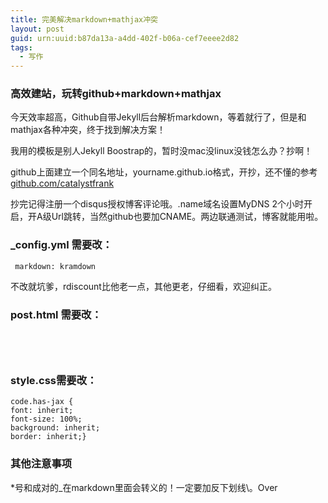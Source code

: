 ```yaml
---
title: 完美解决markdown+mathjax冲突
layout: post
guid: urn:uuid:b87da13a-a4dd-402f-b06a-cef7eeee2d82
tags:
  - 写作
---
```



### 高效建站，玩转github+markdown+mathjax

今天效率超高，Github自带Jekyll后台解析markdown，等着就行了，但是和mathjax各种冲突，终于找到解决方案！

我用的模板是别人Jekyll Boostrap的，暂时没mac没linux没钱怎么办？抄啊！

github上面建立一个同名地址，yourname.github.io格式，开抄，还不懂的参考[github.com/catalystfrank](http://github.com/catalystfrank)

抄完记得注册一个disqus授权博客评论哦。.name域名设置MyDNS 2个小时开启，开A级Url跳转，当然github也要加CNAME。两边联通测试，博客就能用啦。

### \_config.yml 需要改：

<pre><code> markdown: kramdown </code></pre>

不改就坑爹，rdiscount比他老一点，其他更老，仔细看，欢迎纠正。

### post.html 需要改：

<code>
  <script type="text/x-mathjax-config">
  	MathJax.Hub.Config({
  	tex2jax: {
    inlineMath: [['',''], ['\\(','\\)']],
   processEscapes: true,
   skipTags: ['script', 'noscript', 'style', 'textarea', 'pre', 'code']
   },
 	TeX: {
             equationNumbers: {
                 autoNumber: ["AMS"],
                 useLabelIds: true
             }
         },
         "HTML-CSS": {
             linebreaks: {
                 automatic: true
             },
             scale: 85
         },
         SVG: {
             linebreaks: {
                 automatic: true
             }
         }
 	});
 	MathJax.Hub.Queue(function() {
     var all = MathJax.Hub.getAllJax(), i;
     for(i = 0; i < all.length; i += 1) {
         all[i].SourceElement().parentNode.className += ' has-jax';
     }
 	});
 	</script>
   <script type="text/javascript" src="http://cdn.mathjax.org/mathjax/latest/MathJax.js?config=TeX-AMS-MML_HTMLorMML"></script>
</code>

### style.css需要改：

<pre><code>code.has-jax {
font: inherit; 
font-size: 100%; 
background: inherit; 
border: inherit;}
</code></pre>

### 其他注意事项

\*号和成对的\_在markdown里面会转义的！一定要加反下划线\\。Over

